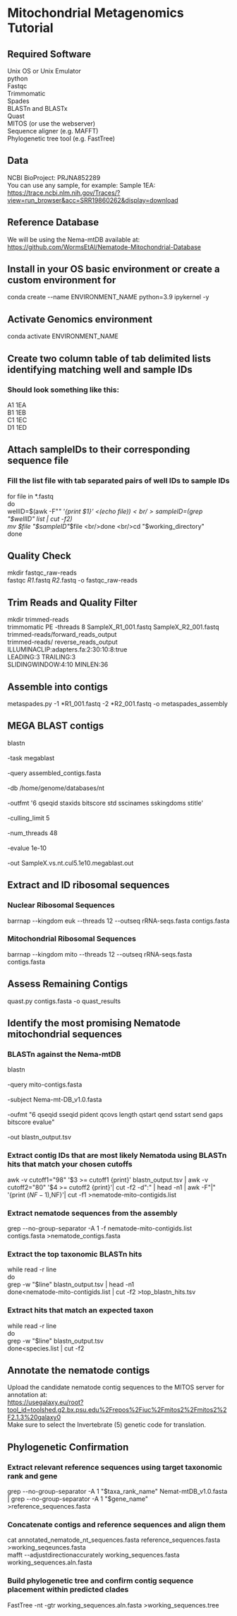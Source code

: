 # Mitochondrial Metagenomics Tutorial
## Required Software
Unix OS or Unix Emulator<br/>python<br/>Fastqc<br/>Trimmomatic<br/>Spades<br/>BLASTn and BLASTx<br/>Quast<br/>MITOS (or use the webserver)<br/>Sequence aligner (e.g. MAFFT)<br/>Phylogenetic tree tool (e.g. FastTree)

## Data
NCBI BioProject: PRJNA852289<br/>You can use any sample, for example: Sample 1EA:<br/>https://trace.ncbi.nlm.nih.gov/Traces/?view=run_browser&acc=SRR19860262&display=download

## Reference Database
We will be using the Nema-mtDB available at:<br/>https://github.com/WormsEtAl/Nematode-Mitochondrial-Database

## Install in your OS basic environment or create a custom environment for 
conda create --name ENVIRONMENT_NAME python=3.9 ipykernel -y

## Activate Genomics environment 
conda activate ENVIRONMENT_NAME

## Create  two column table of tab delimited lists identifying matching well and sample IDs
### Should look something like this:
A1	1EA<br/>B1	1EB<br/>C1	1EC<br/>D1	1ED

## Attach sampleIDs to their corresponding sequence file
### Fill the list file with tab separated pairs of well IDs to sample IDs
for file in *.fastq
<br/>do
<br/>wellID=$(awk -F"_" '{print $1}' <(echo $file))
<br/>sampleID=$(grep "$wellID" list | cut -f2) 
<br/>mv $file "$sampleID"_$file
<br/>done
<br/>cd "$working_directory"
<br/>done


## Quality Check
mkdir fastqc_raw-reads
<br/>fastqc *_R1_*.fastq *_R2_*.fastq -o fastqc_raw-reads

## Trim Reads and Quality Filter
mkdir trimmed-reads
<br/>trimmomatic PE -threads 8 SampleX_R1_001.fastq SampleX_R2_001.fastq \
    trimmed-reads/forward_reads_output\
   trimmed-reads/ reverse_reads_output\
    ILLUMINACLIP:adapters.fa:2:30:10:8:true\
    LEADING:3 TRAILING:3\
    SLIDINGWINDOW:4:10 MINLEN:36

## Assemble into contigs
metaspades.py -1 *R1_001.fastq -2 *R2_001.fastq -o metaspades_assembly

## MEGA BLAST contigs
blastn \
<br/>-task megablast \
<br/>-query assembled_contigs.fasta \
<br/>-db /home/genome/databases/nt \
<br/>-outfmt '6 qseqid staxids bitscore std sscinames sskingdoms stitle' \
<br/>-culling_limit 5 \
<br/>-num_threads 48 \
<br/>-evalue 1e-10 \
<br/>-out SampleX.vs.nt.cul5.1e10.megablast.out

## Extract and ID ribosomal sequences
### Nuclear Ribosomal Sequences
barrnap --kingdom euk --threads 12 --outseq rRNA-seqs.fasta contigs.fasta
### Mitochondrial Ribosomal Sequences
barrnap --kingdom mito --threads 12 --outseq rRNA-seqs.fasta contigs.fasta

## Assess Remaining Contigs
quast.py contigs.fasta -o quast_results

## Identify the most promising Nematode mitochondrial sequences 
### BLASTn against the Nema-mtDB
blastn \
<br/>-query mito-contigs.fasta \
<br/>-subject Nema-mt-DB_v1.0.fasta \
<br/>-oufmt "6 qseqid sseqid pident qcovs length qstart qend sstart send gaps bitscore evalue" \
<br/>-out blastn_output.tsv

### Extract contig IDs that are most likely Nematoda using BLASTn hits that match your chosen cutoffs
awk -v cutoff1="98" '$3 >= cutoff1 {print}' blastn_output.tsv | awk -v cutoff2="80" '$4 >= cutoff2 {print}'| cut -f2 -d":" | head -n1 | awk -F"|" '{print $(NF-1),$NF}'| cut -f1 >nematode-mito-contigids.list

### Extract nematode sequences from the assembly
grep --no-group-separator -A 1 -f nematode-mito-contigids.list contigs.fasta >nematode_contigs.fasta

### Extract the top taxonomic BLASTn hits 
while read -r line
<br/>do
<br/>grep -w "$line" blastn_output.tsv | head -n1
<br/>done<nematode-mito-contigids.list | cut -f2 >top_blastn_hits.tsv

### Extract hits that match an expected taxon
while read -r line
<br/>do
<br/>grep -w "$line" blastn_output.tsv
<br/>done<species.list | cut -f2

## Annotate the nematode contigs
Upload the candidate nematode contig sequences to the MITOS server for annotation at:<br/>https://usegalaxy.eu/root?tool_id=toolshed.g2.bx.psu.edu%2Frepos%2Fiuc%2Fmitos2%2Fmitos2%2F2.1.3%20galaxy0<br/>Make sure to select the Invertebrate (5) genetic code for translation.

## Phylogenetic Confirmation
### Extract relevant reference sequences using target taxonomic rank and gene
grep --no-group-separator -A 1 "$taxa_rank_name" Nemat-mtDB_v1.0.fasta | grep --no-group-separator -A 1 "$gene_name" >reference_sequences.fasta

### Concatenate contigs and reference sequences and align them
cat annotated_nematode_nt_sequences.fasta reference_sequences.fasta >working_seqeunces.fasta<br/>mafft --adjustdirectionaccurately working_sequences.fasta working_sequences.aln.fasta

### Build phylogenetic tree and confirm contig sequence placement within predicted clades
FastTree -nt -gtr working_sequences.aln.fasta >working_sequences.tree

